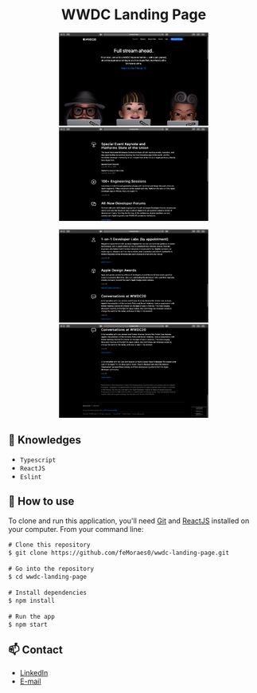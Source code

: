 <h1 align="center">WWDC Landing Page</h1>

<p align="center">
  <img width="300" src="https://raw.githubusercontent.com/feMoraes0/project-prints/master/wwdc-landing-page/print-001.png">
  <img width="300" src="https://raw.githubusercontent.com/feMoraes0/project-prints/master/wwdc-landing-page/print-002.png">
</p>
<p align="center">
  <img width="300" src="https://raw.githubusercontent.com/feMoraes0/project-prints/master/wwdc-landing-page/print-003.png">
  <img width="300" src="https://raw.githubusercontent.com/feMoraes0/project-prints/master/wwdc-landing-page/print-004.png">
</p>

## :rocket: Knowledges
 - `Typescript`
 - `ReactJS`
 - `Eslint`

## :book: How to use

To clone and run this application, you'll need [Git](https://git-scm.com/downloads) and [ReactJS](https://reactjs.org/docs/getting-started.html) installed on your computer. From your command line:

```
# Clone this repository
$ git clone https://github.com/feMoraes0/wwdc-landing-page.git

# Go into the repository
$ cd wwdc-landing-page

# Install dependencies
$ npm install

# Run the app
$ npm start
```

## :mailbox: Contact
  - <a target="_blank" href="https://www.linkedin.com/in/fernando-moraes-48a26916a/">LinkedIn</a>
  - <a target="_blank" href="mailto:fernandomoraes.lopes@gmail.com">E-mail</a>